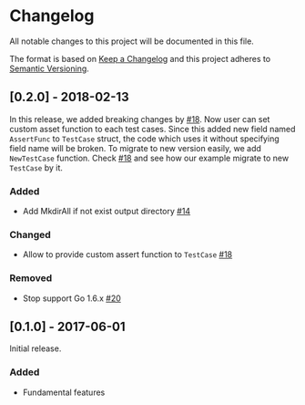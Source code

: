 # Changelog

All notable changes to this project will be documented in this file.

The format is based on [Keep a Changelog](http://keepachangelog.com/en/1.0.0/) and this project adheres to [Semantic Versioning](http://semver.org/spec/v2.0.0.html).

## [0.2.0] - 2018-02-13

In this release, we added breaking changes by [#18](https://github.com/mercari/go-httpdoc/pull/18). Now user can set custom asset function to each test cases. Since this added new field named `AssertFunc` to `TestCase` struct, the code which uses it without specifying field name will be broken. To migrate to new version easily, we add `NewTestCase` function. Check [#18](https://github.com/mercari/go-httpdoc/pull/18) and see how our example migrate to new `TestCase` by it.

### Added 

- Add MkdirAll if not exist output directory [#14](https://github.com/mercari/go-httpdoc/pull/14)

### Changed

- Allow to provide custom assert function to `TestCase` [#18](https://github.com/mercari/go-httpdoc/pull/18)

### Removed

- Stop support Go 1.6.x [#20](https://github.com/mercari/go-httpdoc/pull/20)


## [0.1.0] - 2017-06-01

Initial release. 

### Added 

- Fundamental features
